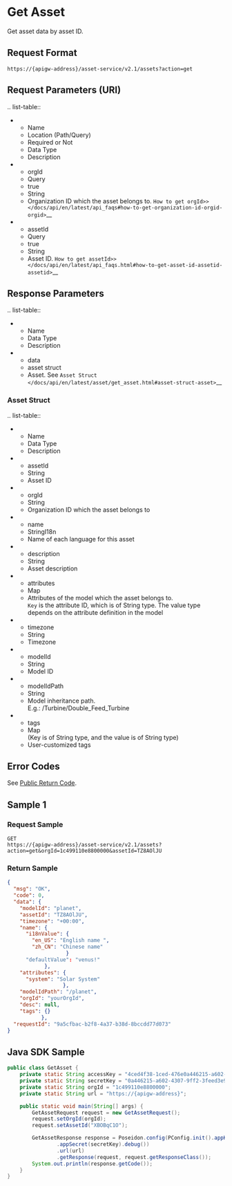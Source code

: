 # Get Asset



Get asset data by asset ID.

## Request Format

```
https://{apigw-address}/asset-service/v2.1/assets?action=get
```

## Request Parameters (URI)

.. list-table::

   * - Name
     - Location (Path/Query)
     - Required or Not
     - Data Type
     - Description
   * - orgId
     - Query
     - true
     - String
     - Organization ID which the asset belongs to. `How to get orgId>> </docs/api/en/latest/api_faqs#how-to-get-organization-id-orgid-orgid>`__
   * - assetId
     - Query
     - true
     - String
     - Asset ID. `How to get assetId>> </docs/api/en/latest/api_faqs.html#how-to-get-asset-id-assetid-assetid>`__


## Response Parameters

.. list-table::

   * - Name
     - Data Type
     - Description
   * - data
     - asset struct
     - Asset. See `Asset Struct </docs/api/en/latest/asset/get_asset.html#asset-struct-asset>`__


### Asset Struct <asset>

.. list-table::

   * - Name
     - Data Type
     - Description
   * - assetId
     - String
     - Asset ID
   * - orgId
     - String
     - Organization ID which the asset belongs to
   * - name
     - StringI18n
     - Name of each language for this asset
   * - description
     - String
     - Asset description
   * - attributes
     - Map
     - Attributes of the model which the asset belongs to. <br>`Key` is the attribute ID, which is of String type. The value type depends on the attribute definition in the model
   * - timezone
     - String
     - Timezone
   * - modelId
     - String
     - Model ID
   * - modelIdPath
     - String
     - Model inheritance path. <br>E.g.: /Turbine/Double_Feed_Turbine
   * - tags
     - Map<br>(Key is of String type, and the value is of String type)
     - User-customized tags


## Error Codes

See [Public Return Code](/docs/api/en/latest/overview.html#id8).



## Sample 1

### Request Sample

```
GET
https://{apigw-address}/asset-service/v2.1/assets?action=get&orgId=1c499110e8800000&assetId=TZ8AOlJU

```

### Return Sample

```json
{
  "msg": "OK",
  "code": 0,
  "data": {
    "modelId": "planet",
    "assetId": "TZ8AOlJU",
    "timezone": "+00:00",
    "name": {
      "i18nValue": {
        "en_US": "English name ",
        "zh_CN": "Chinese name"
                   }
      "defaultValue": "venus!"
            },
    "attributes": {
      "system": "Solar System"
                  },
    "modelIdPath": "/planet",
    "orgId": "yourOrgId",
    "desc": null,
    "tags": {}
           },
  "requestId": "9a5cfbac-b2f8-4a37-b38d-8bccdd77d073"
}
```


## Java SDK Sample

```java
public class GetAsset {
    private static String accessKey = "4ced4f38-1ced-476e0a446215-a602-4307";
    private static String secretKey = "0a446215-a602-4307-9ff2-3feed3e983ce";
    private static String orgId = "1c499110e8800000";
    private static String url = "https://{apigw-address}";

    public static void main(String[] args) {
        GetAssetRequest request = new GetAssetRequest();
        request.setOrgId(orgId);
        request.setAssetId("XBOBqC1O");

        GetAssetResponse response = Poseidon.config(PConfig.init().appKey(accessKey)
                .appSecret(secretKey).debug())
                .url(url)
                .getResponse(request, request.getResponseClass());
        System.out.println(response.getCode());
    }
}
```
